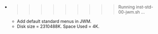 * >>>>>>>>> Running inst-std-00-jwm.sh ...
  * Add default standard menus in JWM.
  * Disk size = 2310488K. Space Used = 4K.
